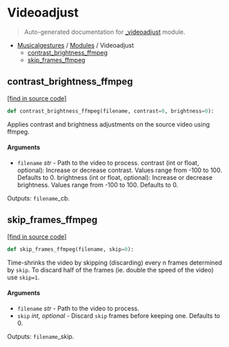 # Videoadjust

> Auto-generated documentation for [_videoadjust](https://github.com/fourMs/MGT-python/blob/master/musicalgestures/_videoadjust.py) module.

- [Musicalgestures](README.md#musicalgestures-index) / [Modules](MODULES.md#musicalgestures-modules) / Videoadjust
    - [contrast_brightness_ffmpeg](#contrast_brightness_ffmpeg)
    - [skip_frames_ffmpeg](#skip_frames_ffmpeg)

## contrast_brightness_ffmpeg

[[find in source code]](https://github.com/fourMs/MGT-python/blob/master/musicalgestures/_videoadjust.py#L6)

```python
def contrast_brightness_ffmpeg(filename, contrast=0, brightness=0):
```

Applies contrast and brightness adjustments on the source video using ffmpeg.

#### Arguments

- `filename` *str* - Path to the video to process.
contrast (int or float, optional): Increase or decrease contrast. Values range from -100 to 100. Defaults to 0.
brightness (int or float, optional): Increase or decrease brightness. Values range from -100 to 100. Defaults to 0.

Outputs:
    `filename`_cb.<file extension>

## skip_frames_ffmpeg

[[find in source code]](https://github.com/fourMs/MGT-python/blob/master/musicalgestures/_videoadjust.py#L54)

```python
def skip_frames_ffmpeg(filename, skip=0):
```

Time-shrinks the video by skipping (discarding) every n frames determined by `skip`. To discard half of the frames (ie. double the speed of the video) use `skip=1`.

#### Arguments

- `filename` *str* - Path to the video to process.
- `skip` *int, optional* - Discard `skip` frames before keeping one. Defaults to 0.

Outputs:
    `filename`_skip.<file extension>

